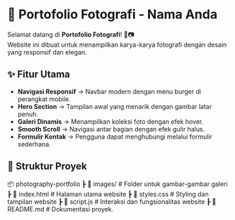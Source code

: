 # 📸 Portofolio Fotografi - Nama Anda

Selamat datang di **Portofolio Fotografi**! 🎨📷  
Website ini dibuat untuk menampilkan karya-karya fotografi dengan desain yang responsif dan elegan.  

## ✨ Fitur Utama
- **Navigasi Responsif** → Navbar modern dengan menu burger di perangkat mobile.  
- **Hero Section** → Tampilan awal yang menarik dengan gambar latar penuh.  
- **Galeri Dinamis** → Menampilkan koleksi foto dengan efek hover.  
- **Smooth Scroll** → Navigasi antar bagian dengan efek gulir halus.  
- **Formulir Kontak** → Pengguna dapat menghubungi melalui formulir sederhana.  

## 📂 Struktur Proyek
📦 photography-portfolio
┣ 📂 images/ # Folder untuk gambar-gambar galeri
┣ 📜 index.html # Halaman utama website
┣ 📜 styles.css # Styling dan tampilan website
┣ 📜 script.js # Interaksi dan fungsionalitas website
┣ 📜 README.md # Dokumentasi proyek.
